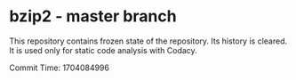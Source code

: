 # bzip2 - master branch

This repository contains frozen state of the repository.
Its history is cleared. It is used only for static code
analysis with Codacy.

Commit Time: 1704084996